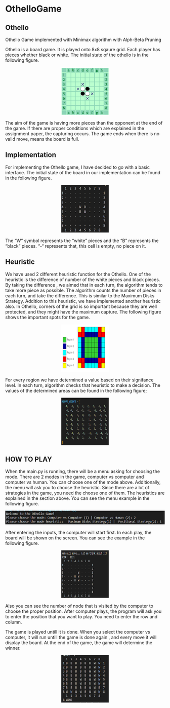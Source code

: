 # OthelloGame

## Othello

Othello Game implemented with Minimax algorithm with Alph-Beta Pruning

Othello is a board game. It is played onto 8x8 sqaure grid. Each player has pieces whether black or white. The initial state of the othello is in the following figure.

<p align="center">
    <img src="images/11111.png" alt="Image" width="150" height="150" />
</p>


The aim of the game is having more pieces than the opponent at the end of the game. If there are proper conditions which are explained in the assignment paper, the capturing occurs. The game ends when there is no valid move, means the board is full.

## Implementation

For implementing the Othello game, I have decided to go with a basic interface. The initial state of the board in our implementation can be found in the following figure. 
<p align="center">
    <img src="images/222222.png" alt="Image" width="150" height="150" />
</p>

The “W” symbol represents the “white” pieces and the “B” represents the “black” pieces. “-“ represents that, this cell is empty, no piece on it. 

## Heuristic

We have used 2 different heuristic function for the Othello. One of the heuristic is the difference of number of the white pieces and black pieces. By taking the difference , we aimed that in each turn, the algorithm tends to take more piece as possible. The algorithm counts the number of pieces in each turn, and take the difference. This is similar to the Maximum Disks Strategy. 
Addition to this heuristic, we have implemented another heuristic also. In Othello, corners of the grid is so important because they are well protected, and they might have the maximum capture. The following figure shows the important spots for the game. 

<p align="center">
    <img src="images/33333.png" alt="Image" width="150" height="150" />
</p>

For every region we have determined a value based on their signifance level. In each turn, algorithm checks that heuristic to make a decision. The values of the determined areas can be found in the following figure;

<p align="center">
    <img src="images/4444.png" alt="Image" width="150" height="150" />
</p>

## HOW TO PLAY

When the main.py is running, there will be a menu asking for choosing the mode. There are 2 modes in the game, computer vs computer and computer vs human. You can choose one of the mode above. Additionally, the menu will ask you to choose the heuristic. Since there are a lot of strategies in the game, you need the choose one of them. The heuristics are explained in the section above. You can see the menu example in the following figure.

<p align="center">
    <img src="images/555555.png" alt="Image" />
</p>

After entering the inputs, the computer will start first. In each play, the board will be shown on the screen. You can see the example in the following figure. 

<p align="center">
    <img src="images/666666.png" alt="Image" width="150" height="150" />
</p>

Also you can see the number of node that is visited by the computer to choose the proper position. After computer plays, the program will ask you to enter the position that you want to play. You need to enter the row and column.

The game is played untill it is done. When you select the computer vs computer, it will run untill the game is done again , and every move it will display the board. At the end of the game, the game will determine the winner. 

<p align="center">
    <img src="images/winner.png" alt="Image" width="150" height="150" />
</p>

